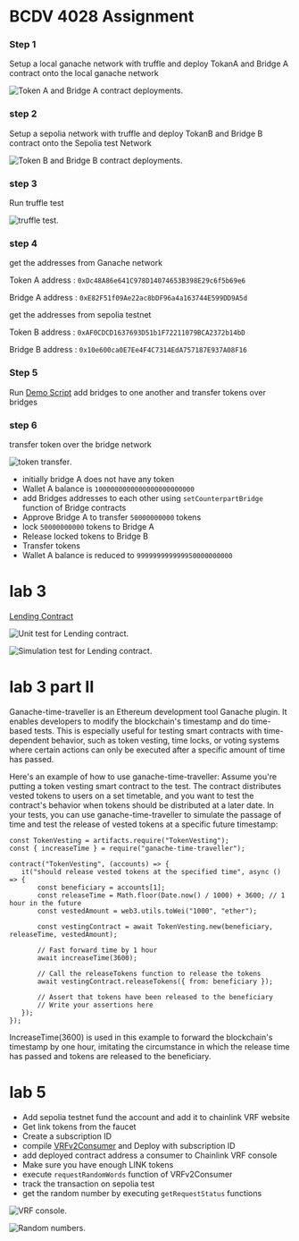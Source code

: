 # BCDV 4028 Assignment

### Step 1

Setup a local ganache network with truffle and deploy TokanA and Bridge A contract onto the local ganache network

![Token A and Bridge A contract deployments ](https://github.com/mandeep9888/bcdv_asignment/blob/20e4ca3631d30ef8f451009e155f2474602aeffc/truffleMigrate_tokenA_bridgeA.png).

### step 2

Setup a sepolia network with truffle and deploy TokanB and Bridge B contract onto the Sepolia test Network

![Token B and Bridge B contract deployments ](https://github.com/mandeep9888/bcdv_asignment/blob/20e4ca3631d30ef8f451009e155f2474602aeffc/truffleMigrate_sepolia_tokenB_bridgeB.png).

### step 3

Run truffle test

![truffle test ](https://github.com/mandeep9888/bcdv_asignment/blob/20e4ca3631d30ef8f451009e155f2474602aeffc/truffleTest.png).

### step 4

get the addresses from Ganache network 

Token A address : ```0xDc48A86e641C978D14074653B398E29c6f5b69e6``` 

Bridge A address : ```0xE82F51f09Ae22ac8bDF96a4a163744E599DD9A5d```

get the addresses from sepolia testnet

Token B address : ```0xAF0CDCD1637693D51b1F72211079BCA2372b14bD``` 

Bridge B address : ```0x10e600ca0E7Ee4F4C7314EdA757187E937A08F16```

### Step 5

Run [Demo Script](https://github.com/mandeep9888/bcdv_asignment/blob/20e4ca3631d30ef8f451009e155f2474602aeffc/script/demo.js) add bridges to one another and transfer tokens over bridges

### step 6 

transfer token over the bridge network

![token transfer](https://github.com/mandeep9888/bcdv_asignment/blob/20e4ca3631d30ef8f451009e155f2474602aeffc/tokenTransfer.png).

- initially bridge A does not have any token 
- Wallet A balance is `1000000000000000000000000`
- add Bridges addresses to each other using `setCounterpartBridge` function of Bridge contracts
- Approve Bridge A to transfer `50000000000` tokens
- lock `50000000000` tokens to Bridge A
- Release locked tokens to  Bridge B
- Transfer tokens
- Wallet A balance is reduced to `999999999999950000000000`

# lab 3

[Lending Contract ](https://github.com/mandeep9888/bcdv_asignment/blob/2a0a4ee520962c5dbd2b2f5486891e247a69335c/contracts/LendingContract.sol)

![Unit test for Lending contract](https://github.com/mandeep9888/bcdv_asignment/blob/2a0a4ee520962c5dbd2b2f5486891e247a69335c/lendingContractunitTest.png).

![Simulation test for Lending contract](https://github.com/mandeep9888/bcdv_asignment/blob/2a0a4ee520962c5dbd2b2f5486891e247a69335c/lendingContractSimulationTest.png).

# lab 3 part II 

Ganache-time-traveller is an Ethereum development tool Ganache plugin. It enables developers to modify the blockchain's timestamp and do time-based tests. This is especially useful for testing smart contracts with time-dependent behavior, such as token vesting, time locks, or voting systems where certain actions can only be executed after a specific amount of time has passed.

Here's an example of how to use ganache-time-traveller:
Assume you're putting a token vesting smart contract to the test. The contract distributes vested tokens to users on a set timetable, and you want to test the contract's behavior when tokens should be distributed at a later date.
In your tests, you can use ganache-time-traveller to simulate the passage of time and test the release of vested tokens at a specific future timestamp:
 ```
const TokenVesting = artifacts.require("TokenVesting");
const { increaseTime } = require("ganache-time-traveller");
 
contract("TokenVesting", (accounts) => {
    it("should release vested tokens at the specified time", async () => {
        const beneficiary = accounts[1];
        const releaseTime = Math.floor(Date.now() / 1000) + 3600; // 1 hour in the future
        const vestedAmount = web3.utils.toWei("1000", "ether");
 
        const vestingContract = await TokenVesting.new(beneficiary, releaseTime, vestedAmount);
 
        // Fast forward time by 1 hour
        await increaseTime(3600);
 
        // Call the releaseTokens function to release the tokens
        await vestingContract.releaseTokens({ from: beneficiary });
 
        // Assert that tokens have been released to the beneficiary
        // Write your assertions here
    });
});

```
IncreaseTime(3600) is used in this example to forward the blockchain's timestamp by one hour, imitating the circumstance in which the release time has passed and tokens are released to the beneficiary.

# lab 5

- Add sepolia testnet fund the account and add it to chainlink VRF website
- Get link tokens from the faucet
- Create a subscription ID
- compile [VRFv2Consumer](https://github.com/mandeep9888/bcdv_asignment/blob/8b33afcfebd8b7d81da64955192b9b19420f027e/contracts/VRFv2Consumer.sol) and Deploy with subscription ID 
- add deployed contract address a consumer to Chainlink VRF console
- Make sure you have enough LINK tokens 
- execute `requestRandomWords` function of VRFv2Consumer
- track the transaction on sepolia test
- get the random number by executing `getRequestStatus` functions

![VRF console](https://github.com/mandeep9888/bcdv_asignment/blob/8b33afcfebd8b7d81da64955192b9b19420f027e/chainLinkScreenshot.png).

![Random numbers](https://github.com/mandeep9888/bcdv_asignment/blob/8b33afcfebd8b7d81da64955192b9b19420f027e/random%20number.png).
